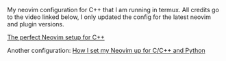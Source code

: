 My neovim configuration for C++ that I am running in termux. All credits go to the video linked below, I only updated the config for the latest neovim and plugin versions.

[The perfect Neovim setup for C++](https://www.youtube.com/watch?v=lsFoZIg-oDs)

Another configuration: [How I set my Neovim up for C/C++ and Python](https://hobyr.github.io/2023/01/07/neovim_setup.html)
